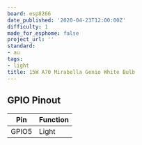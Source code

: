 ```yaml
---
board: esp8266
date_published: '2020-04-23T12:00:00Z'
difficulty: 1
made_for_esphome: false
project_url: ''
standard:
- au
tags:
- light
title: 15W A70 Mirabella Genio White Bulb
---
```


## GPIO Pinout

| Pin   | Function |
| ----- | -------- |
| GPIO5 | Light    |